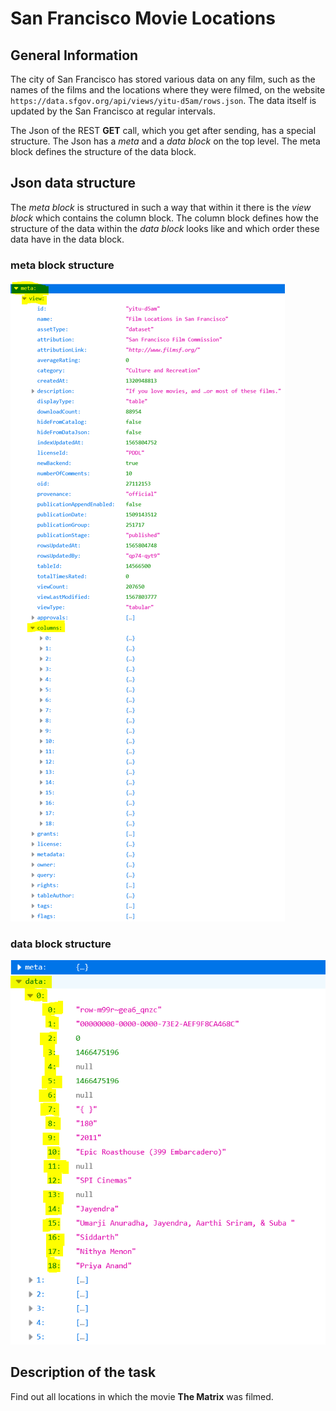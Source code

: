 # San Francisco Movie Locations

## General Information
The city of San Francisco has stored various data on any film, 
such as the names of the films and the locations where they were filmed, 
on the website `https://data.sfgov.org/api/views/yitu-d5am/rows.json`. 
The data itself is updated by the San Francisco at regular intervals.


The Json of the REST **GET** call, which you get after sending, has a special structure.
The Json has a *meta* and a *data block* on the top level. The meta block defines the structure of the data block.

## Json data structure
The *meta block* is structured in such a way that within it there is the
*view block* which contains the column block. The column block defines how the 
structure of the data within the *data block* looks like and which order these data have in the data block.

### meta block structure
![meta_block](/pictures/meta_block.png)

### data block structure
![data_block](/pictures/data_block.png)


## Description of the task
Find out all locations in which the movie **The Matrix** was filmed.
